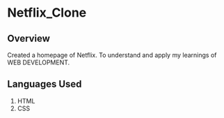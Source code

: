 # Netflix_Clone

## Overview
Created a homepage of Netflix.
To understand and apply my learnings of WEB DEVELOPMENT.

## Languages Used
1. HTML
2. CSS
